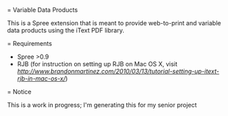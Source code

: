 = Variable Data Products

This is a Spree extension that is meant to provide web-to-print and variable data products using the iText PDF library.


= Requirements
* Spree >0.9
* RJB (for instruction on setting up RJB on Mac OS X, visit _http://www.brandonmartinez.com/2010/03/13/tutorial-setting-up-itext-rjb-in-mac-os-x/_)

= Notice

This is a work in progress; I'm generating this for my senior project
